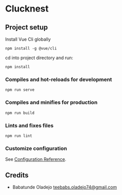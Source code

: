 # Clucknest

## Project setup
Install Vue Cli globally

```
npm install -g @vue/cli
```

cd into project directory and run:
```
npm install
```

### Compiles and hot-reloads for development
```
npm run serve
```

### Compiles and minifies for production
```
npm run build
```

### Lints and fixes files
```
npm run lint
```

### Customize configuration
See [Configuration Reference](https://cli.vuejs.org/config/).

## Credits

- Babatunde Oladejo [teebabs.oladejo74@gmail.com](mailto:teebabs.oladejo74@gmail.com)

